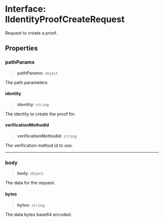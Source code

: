 # Interface: IIdentityProofCreateRequest

Request to create a proof.

## Properties

### pathParams

> **pathParams**: `object`

The path parameters.

#### identity

> **identity**: `string`

The identity to create the proof for.

#### verificationMethodId

> **verificationMethodId**: `string`

The verification method id to use.

***

### body

> **body**: `object`

The data for the request.

#### bytes

> **bytes**: `string`

The data bytes base64 encoded.
